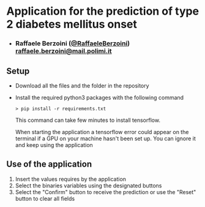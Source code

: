 # Application for the prediction of type 2 diabetes mellitus onset


- ###  Raffaele Berzoini  ([@RaffaeleBerzoini](https://github.com/RaffaeleBerzoini)) <br> raffaele.berzoini@mail.polimi.it


## Setup

- Download all the files and the folder in the repository
- Install the required python3 packages with the following command
    ```shell
    > pip install -r requirements.txt
    ```
  This command can take few minutes to install tensorflow.
  
  When starting the application a tensorflow error could appear on the terminal if a GPU on your machine hasn't been set up. You can ignore it and keep using the application 
  
                                               
## Use of the application
                                               
  1. Insert the values requires by the application
  2. Select the binaries variables using the designated buttons
  3. Select the "Confirm" button to receive the prediction or use the "Reset" button to clear all fields
